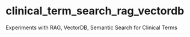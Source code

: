 # clinical_term_search_rag_vectordb
Experiments with RAG, VectorDB, Semantic Search for Clinical Terms
